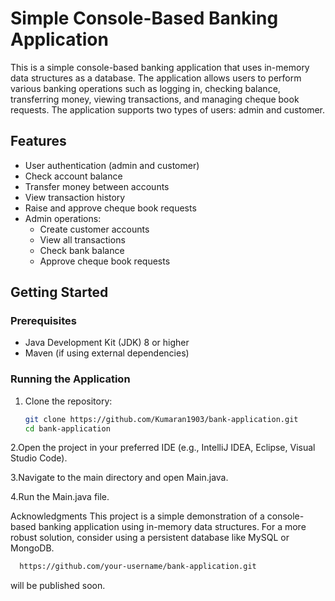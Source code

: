 # Simple Console-Based Banking Application

This is a simple console-based banking application that uses in-memory data structures as a database. The application allows users to perform various banking operations such as logging in, checking balance, transferring money, viewing transactions, and managing cheque book requests. The application supports two types of users: admin and customer.

## Features

- User authentication (admin and customer)
- Check account balance
- Transfer money between accounts
- View transaction history
- Raise and approve cheque book requests
- Admin operations:
  - Create customer accounts
  - View all transactions
  - Check bank balance
  - Approve cheque book requests


## Getting Started

### Prerequisites

- Java Development Kit (JDK) 8 or higher
- Maven (if using external dependencies)

### Running the Application

1. Clone the repository:

   ```sh
   git clone https://github.com/Kumaran1903/bank-application.git
   cd bank-application

2.Open the project in your preferred IDE (e.g., IntelliJ IDEA, Eclipse, Visual Studio Code).

3.Navigate to the main directory and open Main.java.

4.Run the Main.java file.

Acknowledgments
This project is a simple demonstration of a console-based banking application using in-memory data structures.
For a more robust solution, consider using a persistent database like MySQL or MongoDB.

 ```sh
   https://github.com/your-username/bank-application.git
```
will be published soon.
